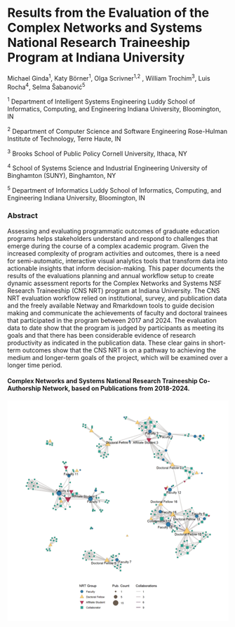 # Results from the Evaluation of the Complex Networks and Systems National Research Traineeship Program at Indiana University 

Michael Ginda<sup>1</sup>, Katy Börner<sup>1</sup>, Olga Scrivner<sup>1,2</sup> , William Trochim<sup>3</sup>, Luis Rocha<sup>4</sup>, Selma Šabanović<sup>5</sup>

<sup>1</sup> Department of Intelligent Systems Engineering
Luddy School of Informatics, Computing, and Engineering
Indiana University, Bloomington, IN

<sup>2</sup> Department of Computer Science and Software Engineering 
Rose-Hulman Institute of Technology, Terre Haute, IN

<sup>3</sup> Brooks School of Public Policy
Cornell University, Ithaca, NY

<sup>4</sup> School of Systems Science and Industrial Engineering
University of Binghamton (SUNY), Binghamton, NY

<sup>5</sup> Department of Informatics
Luddy School of Informatics, Computing, and Engineering
Indiana University, Bloomington, IN

### Abstract
Assessing and evaluating programmatic outcomes of graduate education programs helps stakeholders understand and respond to challenges that emerge during the course of a complex academic program. Given the increased complexity of program activities and outcomes, there is a need for semi-automatic, interactive visual analytics tools that transform data into actionable insights that inform decision-making.  This paper documents the results of the evaluations planning and annual workflow setup to create dynamic assessment reports for the Complex Networks and Systems NSF Research Traineeship (CNS NRT) program at Indiana University. The CNS NRT evaluation workflow relied on institutional, survey, and publication data and the freely available Netway and Rmarkdown tools to guide decision making and communicate the achievements of faculty and doctoral trainees that participated in the program between 2017 and 2024. The evaluation data to date show that the program is judged by participants as meeting its goals and that there has been considerable evidence of research productivity as indicated in the publication data. These clear gains in short-term outcomes show that the CNS NRT is on a pathway to achieving the medium and longer-term goals of the project, which will be examined over a longer time period.

#### Complex Networks and Systems National Research Traineeship Co-Authorship Network, based on Publications from 2018-2024.
<img src="https://raw.githubusercontent.com/cns-iu/cns-nrt-evaluation-supporting-information/refs/heads/main/figures/Figure18-CNS_NRT-coauthorship_network_2018-2024-1.png?token=GHSAT0AAAAAAC5CQ6W76GAUPMVSMUYYLZ4EZ5CSKLQ"></img>

